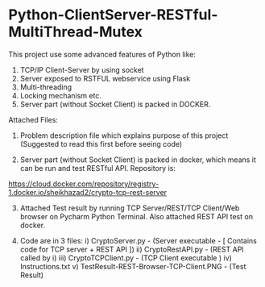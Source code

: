 # Python-ClientServer-RESTful-MultiThread-Mutex
This project use some advanced features of Python like:
1. TCP/IP Client-Server by using socket
2. Server exposed to RSTFUL webservice using Flask
3. Multi-threading
4. Locking mechanism etc.
5. Server part (without Socket Client)  is packed in DOCKER.


Attached Files: 

1. Problem description file which explains purpose of this project (Suggested to read this first before seeing code)

2. Server part (without Socket Client)  is packed in docker, which means it can be run and test RESTful API.  Repository is:

https://cloud.docker.com/repository/registry-1.docker.io/sheikhazad2/crypto-tcp-rest-server

3. Attached Test result by running TCP Server/REST/TCP Client/Web browser on Pycharm Python Terminal. Also attached REST API test on docker.

4. Code are in 3 files:
   i)   CryptoServer.py         -  (Server executable - [ Contains code for TCP server + REST API ])
   ii)  CryptoRestAPI.py        -  (REST API called by i) 
   iii) CryptoTCPClient.py      -  (TCP Client executable )
   iv) Instructions.txt
   v) TestResult-REST-Browser-TCP-Client.PNG   - (Test Result)



